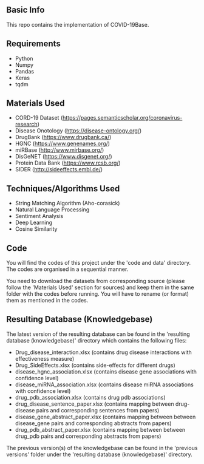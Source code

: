 ## Basic Info
This repo contains the implementation of COVID-19Base.

## Requirements
* Python
* Numpy
* Pandas
* Keras
* tqdm

## Materials Used
* CORD-19 Dataset (https://pages.semanticscholar.org/coronavirus-research)
* Disease Onotology (https://disease-ontology.org/)
* DrugBank (https://www.drugbank.ca/)
* HGNC (https://www.genenames.org/)
* miRBase (http://www.mirbase.org/)
* DisGeNET (https://www.disgenet.org/)
* Protein Data Bank (https://www.rcsb.org/)
* SIDER (http://sideeffects.embl.de/)

## Techniques/Algorithms Used
* String Matching Algorithm (Aho-corasick)
* Natural Language Processing
* Sentiment Analysis
* Deep Learning
* Cosine Similarity

## Code
You will find the codes of this project under the 'code and data' directory. The codes are organised in a sequential manner.

You need to download the datasets from corresponding source (please follow the 'Materials Used' section for sources) and keep them in the same folder with the codes before running. You will have to rename (or format) them as mentioned in the codes.

## Resulting Database (Knowledgebase)
The latest version of the resulting database can be found in the 'resulting database (knowledgebase)' directory which contains the following files:
* Drug_disease_interaction.xlsx (contains drug disease interactions with effectiveness measure)
* Drug_SideEffects.xlsx (contains side-effects for different drugs)
* disease_hgnc_association.xlsx (contains disease gene associations with confidence level)
* disease_miRNA_association.xlsx (contains disease miRNA associations with confidence level)
* drug_pdb_association.xlsx (contains drug pdb associations)
* drug_disease_sentence_paper.xlsx (contains mapping between drug-disease pairs and corresponding sentences from papers)
* disease_gene_abstract_paper.xlsx (contains mapping between between disease_gene pairs and corresponding abstracts from papers)
* drug_pdb_abstract_paper.xlsx (contains mapping between between drug_pdb pairs and corresponding abstracts from papers)

The previous version(s) of the knowledgebase can be found in the 'previous versions' folder under the 'resulting database (knowledgebase)' directory.
